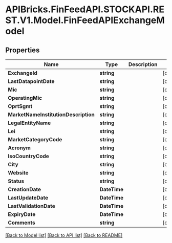 # APIBricks.FinFeedAPI.STOCKAPI.REST.V1.Model.FinFeedAPIExchangeModel

## Properties

Name | Type | Description | Notes
------------ | ------------- | ------------- | -------------
**ExchangeId** | **string** |  | [optional] 
**LastDatapointDate** | **string** |  | [optional] 
**Mic** | **string** |  | [optional] 
**OperatingMic** | **string** |  | [optional] 
**OprtSgmt** | **string** |  | [optional] 
**MarketNameInstitutionDescription** | **string** |  | [optional] 
**LegalEntityName** | **string** |  | [optional] 
**Lei** | **string** |  | [optional] 
**MarketCategoryCode** | **string** |  | [optional] 
**Acronym** | **string** |  | [optional] 
**IsoCountryCode** | **string** |  | [optional] 
**City** | **string** |  | [optional] 
**Website** | **string** |  | [optional] 
**Status** | **string** |  | [optional] 
**CreationDate** | **DateTime** |  | [optional] 
**LastUpdateDate** | **DateTime** |  | [optional] 
**LastValidationDate** | **DateTime** |  | [optional] 
**ExpiryDate** | **DateTime** |  | [optional] 
**Comments** | **string** |  | [optional] 

[[Back to Model list]](../../README.md#documentation-for-models) [[Back to API list]](../../README.md#documentation-for-api-endpoints) [[Back to README]](../../README.md)

